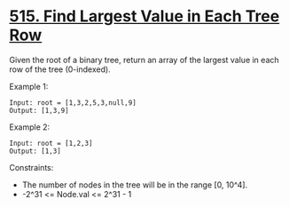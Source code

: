 # [515. Find Largest Value in Each Tree Row](https://leetcode.com/problems/find-largest-value-in-each-tree-row/)

Given the root of a binary tree, return an array of the largest value in each row of the tree (0-indexed).

 

Example 1:

    Input: root = [1,3,2,5,3,null,9]
    Output: [1,3,9]

Example 2:

    Input: root = [1,2,3]
    Output: [1,3]
 

Constraints:

* The number of nodes in the tree will be in the range [0, 10^4].
* -2^31 <= Node.val <= 2^31 - 1